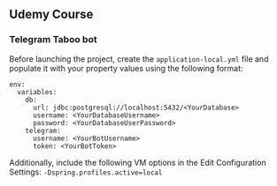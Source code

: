 ## Udemy Course 
### Telegram Taboo bot

Before launching the project, create the `application-local.yml` file and populate it with your property values using the following format:
```
env:
  variables:
    db:
      url: jdbc:postgresql://localhost:5432/<YourDatabase>
      username: <YourDatabaseUsername>
      password: <YourDatabaseUserPassword>
    telegram:
      username: <YourBotUsername>
      token: <YourBotToken>
```
Additionally, include the following VM options in the Edit Configuration Settings: `-Dspring.profiles.active=local`

